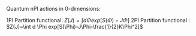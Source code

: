 Quantum nPI actions in 0-dimensions:

1PI Partition functional: $Z(J)=\int d \Phi exp[S(\Phi)-J\Phi]$
2PI Partition functional : $Z(J)=\int d \Phi exp[S(\Phi)-J\Phi-\frac{1}{2}K\Phi^2]$
